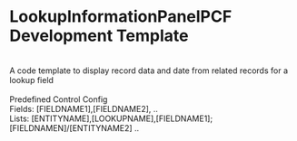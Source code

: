 # LookupInformationPanelPCF Development Template
<br/>
A code template to display record data and date from related records for a lookup field
<br/>
<br/>
Predefined Control Config
<br/>
Fields: [FIELDNAME1],[FIELDNAME2], ..
<br/>
Lists: [ENTITYNAME],[LOOKUPNAME],[FIELDNAME1];[FIELDNAMEN]/[ENTITYNAME2] ..
<br/>



